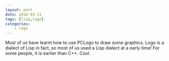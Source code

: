 ```yaml
---
layout: post
date: 2016-03-13
tags: [lisp,logo]
categories:
    - logo
---
```


Most of us have learnt how to use PCLogo to draw some graphics. Logo is a dialect of Lisp in fact, so most of us used a Lisp dialect at a early time! For some people, it is earlier than C++. Cool.